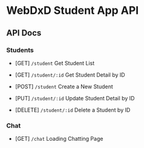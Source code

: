 # WebDxD Student App API

## API Docs

### Students

* [GET] `/student` Get Student List

* [GET] `/student/:id` Get Student Detail by ID

* [POST] `/student` Create a New Student

* [PUT] `/student/:id` Update Student Detail by ID

* [DELETE] `/student/:id` Delete a Student by ID

### Chat

* [GET] `/chat` Loading Chatting Page
